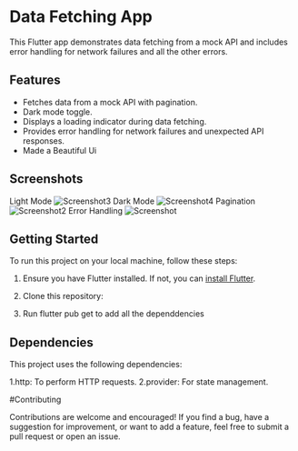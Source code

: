 # Data Fetching App

This Flutter app demonstrates data fetching from a mock API and includes error handling for network failures and all the other errors.

## Features

- Fetches data from a mock API with pagination.
- Dark mode toggle.
- Displays a loading indicator during data fetching.
- Provides error handling for network failures and unexpected API responses.
- Made a Beautiful Ui

## Screenshots


Light Mode ![Screenshot3](https://github.com/AaryanRaj01/Together_/assets/99470935/d3d5ffcd-a0b0-4618-aa62-ca4379b74b6d)
Dark Mode  ![Screenshot4](https://github.com/AaryanRaj01/Together_/assets/99470935/b087565a-15c0-4889-b67d-cc8c30f6adad)
Pagination ![Screenshot2](https://github.com/AaryanRaj01/Together_/assets/99470935/6d8e7d09-cd6e-47eb-a7dc-8ae14c96ccf5)
Error Handling ![Screenshot](https://github.com/AaryanRaj01/Together_/assets/99470935/9407ed4f-5b56-4b9d-bc0d-171b8f225b45)



## Getting Started

To run this project on your local machine, follow these steps:

1. Ensure you have Flutter installed. If not, you can [install Flutter](https://flutter.dev/docs/get-started/install).

2. Clone this repository:

3. Run flutter pub get to add all the dependdencies
   

## Dependencies

This project uses the following dependencies:

1.http: To perform HTTP requests.
2.provider: For state management.

#Contributing

Contributions are welcome and encouraged! If you find a bug, have a suggestion for improvement, or want to add a feature, feel free to submit a pull request or open an issue.
